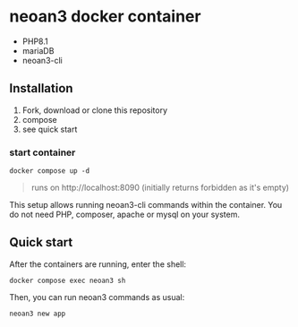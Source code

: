 # neoan3 docker container

- PHP8.1
- mariaDB
- neoan3-cli

## Installation
1. Fork, download or clone this repository
2. compose
3. see quick start

### start container
`docker compose up -d`

> runs on http://localhost:8090 (initially returns forbidden as it's empty)

This setup allows running neoan3-cli commands within the container. 
You do not need PHP, composer, apache or mysql on your system.

## Quick start

After the containers are running, enter the shell:

`docker compose exec neoan3 sh`

Then, you can run neoan3 commands as usual:

`neoan3 new app`